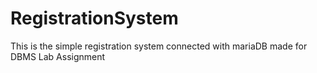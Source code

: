 # RegistrationSystem

This is the simple registration system connected with mariaDB made for DBMS Lab Assignment
